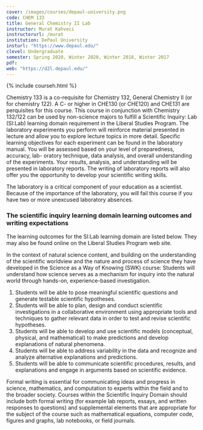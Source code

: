```yaml
---
cover: /images/courses/depaul-university.png
code: CHEM 133
title: General Chemistry II Lab
instructor: Murat Kahveci
instructorurl: /murat
institution: DePaul University
insturl: "https://www.depaul.edu/"
clevel: Undergraduate
semester: Spring 2020, Winter 2020, Winter 2018, Winter 2017
pdf:
web: "https://d2l.depaul.edu/"
---
```

{% include courseh.html %}

Chemistry 133 is a co-requisite for Chemistry 132, General Chemistry II (or for chemistry 122). A C- or higher in CHE130 (or CHE120) and CHE131 are perquisites for this course. This course in conjunction with Chemistry 132/122 can be used by non-science majors to fulfill a Scientific Inquiry: Lab (SI:Lab) learning domain requirement in the Liberal Studies Program. The laboratory experiments you perform will reinforce material presented in lecture and allow you to explore lecture topics in more detail. Specific learning objectives for each experiment can be found in the laboratory manual. You will be assessed based on your level of preparedness, accuracy, lab- oratory technique, data analysis, and overall understanding of the experiments. Your results, analysis, and understanding will be presented in laboratory reports. The writing of laboratory reports will also offer you the opportunity to develop your scientific writing skills.

The laboratory is a critical component of your education as a scientist. Because of the importance of the laboratory, you will fail this course if you have two or more unexcused laboratory absences.

### The scientific inquiry learning domain learning outcomes and writing expectations

The learning outcomes for the SI:Lab learning domain are listed below. They may also be found online on the Liberal Studies Program web site.

In the context of natural science content, and building on the understanding of the scientific worldview and the nature and process of science they have developed in the Science as a Way of Knowing (SWK) course:
Students will understand how science serves as a mechanism for inquiry into the natural world through hands-on, experience-based investigation.

1. Students will be able to pose meaningful scientific questions and generate testable scientific hypotheses.
2. Students will be able to plan, design and conduct scientific investigations in a collaborative environment using appropriate tools and techniques to gather relevant data in order to test and revise scientific hypotheses.
3. Students will be able to develop and use scientific models (conceptual, physical, and mathematical) to make predictions and develop explanations of natural phenomena.
4. Students will be able to address variability in the data and recognize and analyze alternative explanations and predictions.
5. Students will be able to communicate scientific procedures, results, and explanations and engage in arguments based on scientific evidence.

Formal writing is essential for communicating ideas and progress in science, mathematics, and computation to experts within the field and to the broader society. Courses within the Scientific Inquiry Domain should include both formal writing (for example lab reports, essays, and written responses to questions) and supplemental elements that are appropriate for the subject of the course such as mathematical equations, computer code, figures and graphs, lab notebooks, or field journals.
